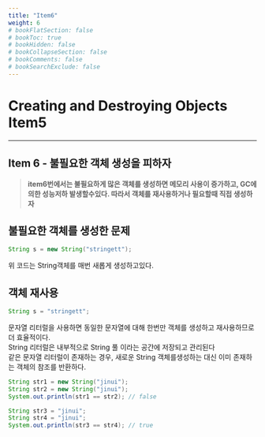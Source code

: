 ```yaml
---
title: "Item6"
weight: 6
# bookFlatSection: false
# bookToc: true
# bookHidden: false
# bookCollapseSection: false
# bookComments: false
# bookSearchExclude: false
---
```


# Creating and Destroying Objects Item5   

* * *

## **Item 6 - 불필요한 객체 생성을 피하자**

> **item6번에서는 불필요하게 많은 객체를 생성하면 메모리 사용이 증가하고, GC에의한 성능저하 발생할수있다. 따라서 객체를 재사용하거나 필요할때 직접 생성하자**

## **불필요한 객체를 생성한 문제**

```java
String s = new String("stringett");
```
위 코드는 String객체를 매번 새롭게 생성하고있다.   


## **객체 재사용**
```java
String s = "stringett";
```
문자열 리터럴을 사용하면 동일한 문자열에 대해 한번만 객체를 생성하고 재사용하므로 더 효율적이다.   
String 리터럴은 내부적으로 String 풀 이라는 공간에 저장되고 관리된다   
같은 문자열 리터럴이 존재하는 경우, 새로운 String 객체를생성하는 대신 이미 존재하는 객체의 참조를 반환하다.
```java
String str1 = new String("jinui");
String str2 = new String("jinui");
System.out.println(str1 == str2); // false

String str3 = "jinui";
String str4 = "jinui";
System.out.println(str3 == str4); // true
```


